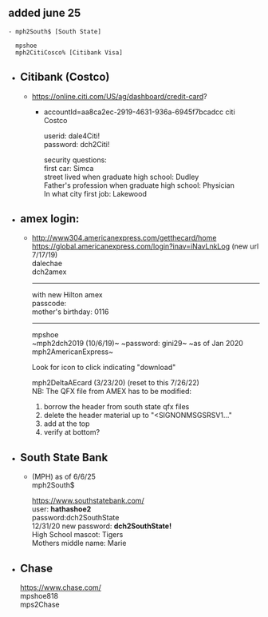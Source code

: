 ## added june 25
	- mph2South$ [South State]
	  
	  mpshoe  
	  mph2CitiCosco% [Citibank Visa]
- ## Citibank (Costco)
	- https://online.citi.com/US/ag/dashboard/credit-card?
		- accountId=aa8ca2ec-2919-4631-936a-6945f7bcadcc citi Costco  
		  
		  userid: dale4Citi!  
		  password: dch2Citi!  
		  
		  security questions:  
		  first car: Simca  
		  street lived when graduate high school: Dudley  
		  Father's profession when graduate high school: Physician  
		  In what city first job: Lakewood
- ## amex login:
	- http://www304.americanexpress.com/getthecard/home  
	  https://global.americanexpress.com/login?inav=iNavLnkLog (new url 7/17/19)  
	  dalechae  
	  dch2amex  
	  
	  ---
	  with new Hilton amex  
	  passcode:  
	  mother's birthday: 0116
	  
	  ---
	  mpshoe  
	  ~mph2dch2019 (10/6/19)~
	  ~password: gini29~
	  ~as of Jan 2020 mph2AmericanExpress~
	  
	  Look for icon to click indicating "download"  
	  
	  mph2DeltaAEcard (3/23/20) (reset to this 7/26/22)  
	  NB: The QFX file from AMEX has to be modified:  
	  
	  1. borrow the header from south state qfx files
	  2. delete the header material up to "<SIGNONMSGSRSV1..."
	  3. add <QFX> at the top
	  4. verify </QFX> at bottom?
- ## South State Bank
	- (MPH) as of 6/6/25  
	  mph2South$
	  
	  https://www.southstatebank.com/  
	  user: **hathashoe2**  
	  password:dch2SouthState  
	  12/31/20 new password: **dch2SouthState!**  
	  High School mascot: Tigers  
	  Mothers middle name: Marie
- ## Chase
  
  https://www.chase.com/  
  mpshoe818  
  mps2Chase